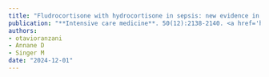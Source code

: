 ```yaml
---
title: "Fludrocortisone with hydrocortisone in sepsis: new evidence in an ongoing debate"
publication: "**Intensive care medicine**. 50(12):2138-2140. <a href='https://doi.org/10.1007/s00134-024-07699-8' target='_blank' rel='noopener noreferrer'>10.1007/s00134-024-07699-8</a>"
authors:
- otavioranzani
- Annane D
- Singer M
date: "2024-12-01"
---
```

